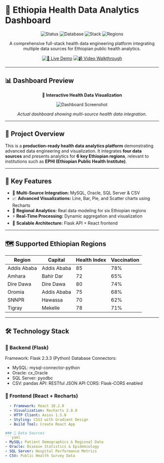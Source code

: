# 🏥 Ethiopia Health Data Analytics Dashboard

<div align="center">

![Status](https://img.shields.io/badge/Status-Ready_for_Deployment-brightgreen)
![Database](https://img.shields.io/badge/Database-MySQL%20%7C%20Oracle%20%7C%20SQL%20Server%20%7C%20CSV-blue)
![Stack](https://img.shields.io/badge/Stack-Flask%20%7C%20React%20%7C%20Recharts-orange)
![Regions](https://img.shields.io/badge/Regions-6_Ethiopian_Regions-success)

A comprehensive full-stack health data engineering platform integrating multiple data sources for Ethiopian public health analytics.

[![🚀 Live Demo](https://img.shields.io/badge/%F0%9F%9A%80_Live_Demo-Click_Here-purple)](https://your-live-demo-link)
[![📹 Video Walkthrough](https://img.shields.io/badge/%F0%9F%93%B9_Video_Walkthrough-Watch_Here-red)](https://your-video-link)

</div>

---

## 📊 Dashboard Preview
<div align="center">

🎯 **Interactive Health Data Visualization**

![Dashboard Screenshot](https://via.placeholder.com/800x400/667eea/ffffff?text=Health+Data+Dashboard+Screenshot)

_Actual dashboard showing multi-source health data integration._

</div>

---

## 🌟 Project Overview
This is a **production-ready health data analytics platform** demonstrating advanced data engineering and visualization. It integrates **four data sources** and presents analytics for **6 key Ethiopian regions**, relevant to institutions such as **EPHI (Ethiopian Public Health Institute)**.

---

## 🎯 Key Features
- 🔗 **Multi-Source Integration:** MySQL, Oracle, SQL Server & CSV
- 📈 **Advanced Visualizations:** Line, Bar, Pie, and Scatter charts using Recharts
- 🏥 **Regional Analytics:** Real data modeling for six Ethiopian regions
- ⚡ **Real-Time Processing:** Dynamic aggregation and visualization
- 🧱 **Scalable Architecture:** Flask API + React frontend

---

## 🗺️ Supported Ethiopian Regions

| Region        | Capital       | Health Index | Vaccination |
|----------------|----------------|---------------|--------------|
| Addis Ababa   | Addis Ababa   | 85 | 78% |
| Amhara        | Bahir Dar     | 72 | 65% |
| Dire Dawa     | Dire Dawa     | 80 | 74% |
| Oromia        | Addis Ababa   | 75 | 68% |
| SNNPR         | Hawassa       | 70 | 62% |
| Tigray        | Mekelle       | 78 | 71% |

---

## 🛠️ Technology Stack

### 🔹 Backend (Flask)
Framework: Flask 2.3.3 (Python)
Database Connectors:
  - MySQL: mysql-connector-python
  - Oracle: cx_Oracle
  - SQL Server: pyodbc
  - CSV: pandas
API: RESTful JSON API
CORS: Flask-CORS enabled

### 🔹 Frontend (React + Recharts)
```yaml
  - Framework: React 18.2.0
  - Visualization: Recharts 2.8.0
  - HTTP Client: Axios 1.5.0
  - Styling: CSS3 with Gradient Design
  - Build Tool: Create React App

### 🔹 Data Sources
```yaml
- MySQL: Patient Demographics & Regional Data
- Oracle: Disease Statistics & Epidemiology
- SQL Server: Hospital Performance Metrics
- CSV: Public Health Survey Data
